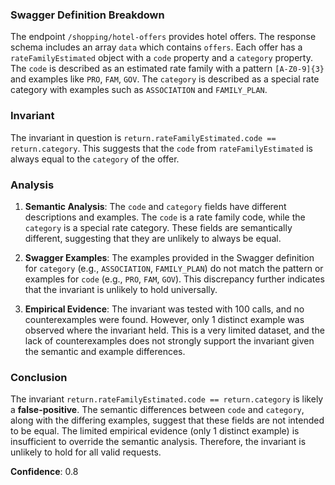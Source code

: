 ### Swagger Definition Breakdown

The endpoint `/shopping/hotel-offers` provides hotel offers. The response schema includes an array `data` which contains `offers`. Each offer has a `rateFamilyEstimated` object with a `code` property and a `category` property. The `code` is described as an estimated rate family with a pattern `[A-Z0-9]{3}` and examples like `PRO`, `FAM`, `GOV`. The `category` is described as a special rate category with examples such as `ASSOCIATION` and `FAMILY_PLAN`.

### Invariant

The invariant in question is `return.rateFamilyEstimated.code == return.category`. This suggests that the `code` from `rateFamilyEstimated` is always equal to the `category` of the offer.

### Analysis

1. **Semantic Analysis**: The `code` and `category` fields have different descriptions and examples. The `code` is a rate family code, while the `category` is a special rate category. These fields are semantically different, suggesting that they are unlikely to always be equal.

2. **Swagger Examples**: The examples provided in the Swagger definition for `category` (e.g., `ASSOCIATION`, `FAMILY_PLAN`) do not match the pattern or examples for `code` (e.g., `PRO`, `FAM`, `GOV`). This discrepancy further indicates that the invariant is unlikely to hold universally.

3. **Empirical Evidence**: The invariant was tested with 100 calls, and no counterexamples were found. However, only 1 distinct example was observed where the invariant held. This is a very limited dataset, and the lack of counterexamples does not strongly support the invariant given the semantic and example differences.

### Conclusion

The invariant `return.rateFamilyEstimated.code == return.category` is likely a **false-positive**. The semantic differences between `code` and `category`, along with the differing examples, suggest that these fields are not intended to be equal. The limited empirical evidence (only 1 distinct example) is insufficient to override the semantic analysis. Therefore, the invariant is unlikely to hold for all valid requests.

**Confidence**: 0.8

